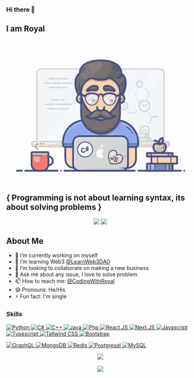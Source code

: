 ### Hi there 👋
<!-- Links -->
[github]: https://github.com/CodingWithRoyal
[twitter]: https://twitter.com/CodingWithRoyal
[site]: https://royal.codes

## I am Royal

![](img1.gif)

{ Programming is not about learning syntax, its about solving problems }
------------------------------------------------------------------------

<!-- <p align="left"> <img src="https://komarev.com/ghpvc/?username=CodingWithRoyal&label=Views&color=brightgreen&style=flat-square" alt="idlejatt" /> </p> -->

<!-- [![LinkedIn](https://img.shields.io/static/v1?style=for-the-badge&logo=linkedin&message=LinkedIn&label=&color=2867B2&labelColor=333)][linkedin] -->
<!-- [![Instagram](https://img.shields.io/static/v1?style=for-the-badge&logo=instagram&message=Instagram&label=&color=E1306C&labelColor=333)][instagram] -->
<!-- [![Facebook](https://img.shields.io/static/v1?style=for-the-badge&logo=facebook&message=Facebook&label=&color=1873EB&labelColor=333)][facebook] -->
<!-- <a href="mailto:iamroyalrandhawa@gmail.com"><img src="https://img.shields.io/static/v1?style=for-the-badge&logo=gmail&message=Gmail&label=&color=EA4335&labelColor=333" /></a> -->

<!-- ### Languages:
![Swift](https://img.shields.io/static/v1?style=for-the-badge&logo=swift&message=Swift&label=&color=FA7343&labelColor=333)
![C#](https://img.shields.io/static/v1?style=for-the-badge&logo=c-sharp&message=C%20Sharp&label=&color=fff&labelColor=333)
![Kotlin](https://img.shields.io/static/v1?style=for-the-badge&logo=kotlin&message=Kotlin&label=&color=3F82DB&labelColor=333)
![Java](https://img.shields.io/static/v1?style=for-the-badge&logo=java&message=Java&label=&color=E51F24&labelColor=333)
![Flutter](https://img.shields.io/static/v1?style=for-the-badge&logo=flutter&message=Flutter&label=&color=01579B&labelColor=333)
![Dart](https://img.shields.io/static/v1?style=for-the-badge&logo=dart&message=Dart&label=&color=2AB5F6&labelColor=333)
![Python](https://img.shields.io/static/v1?style=for-the-badge&logo=python&message=Python&label=&color=3671A3&labelColor=333)
![Php](https://img.shields.io/static/v1?style=for-the-badge&logo=php&message=Php&label=&color=777BB4&labelColor=333) -->

<!-- ### Tools:
![Visual Studio Code](https://img.shields.io/static/v1?style=for-the-badge&logo=visual-studio-code&message=Visual%20Studio%20Code&label=&color=23AAF2&labelColor=333)
![Visual Studio](https://img.shields.io/static/v1?style=for-the-badge&logo=visual-studio&message=Visual%20Studio&label=&color=BA87F3&labelColor=333)
![UE](https://img.shields.io/static/v1?style=for-the-badge&logo=unrealengine&message=UnrealEngine&label=&color=333&labelColor=333)
![Xcode](https://img.shields.io/static/v1?style=for-the-badge&logo=xcode&message=Xcode&label=&color=23AAF2&labelColor=333)
![Android Studio](https://img.shields.io/static/v1?style=for-the-badge&logo=android&message=AndroidStudio&label=&color=3DDC84&labelColor=333)

### Platforms:
![Windows](https://img.shields.io/static/v1?style=for-the-badge&logo=windows&message=Windows&label=&color=FFF&labelColor=333)
![Linux](https://img.shields.io/static/v1?style=for-the-badge&logo=linux&message=Linux&label=&color=F4AF00&labelColor=333)
![macOS](https://img.shields.io/static/v1?style=for-the-badge&logo=macos&message=MacOS&label=&color=FFF&labelColor=333) -->


<!-- **CodingWithRoyal/CodingWithRoyal** is a ✨ _special_ ✨ repository because its `README.md` (this file) appears on your GitHub profile. -->

<p align="center">
  <a href="https://www.twitter.com/CodingWithRoyal" target="_blank" rel="noreferrer"><img
  src="https://img.shields.io/twitter/follow/CodingWithRoyal?logo=twitter&style=for-the-badge&color=3382ed&labelColor=1c1917"
  /></a>
  <a href="https://www.github.com/CodingWithRoyal" target="_blank" rel="noreferrer"><img
  src="https://img.shields.io/github/followers/CodingWithRoyal?logo=github&style=for-the-badge&color=3382ed&labelColor=1c1917" /></a>
</p>

## About Me

- 🔭 I’m currently working on myself
- 🌱 I’m learning Web3 [@LearnWeb3DAO](https://twitter.com/LearnWeb3DAO)
- 👯 I’m looking to collaborate on making a new business
- 💬 Ask me about any issue, I love to solve problem
- 📫 How to reach me: [@CodingWithRoyal][twitter]
- 😄 Pronouns: He/His
- ⚡ Fun fact: I'm single

### Skills

<p align="left">
  <a href="https://www.python.org/" target="_blank" rel="noreferrer">
    <img src="https://cdn.jsdelivr.net/gh/devicons/devicon/icons/python/python-original.svg" width="36" height="36" alt="Python" />
  </a>
  <a href="https://docs.microsoft.com/en-us/dotnet/csharp" target="_blank" rel="noreferrer">
    <img src="https://cdn.jsdelivr.net/gh/devicons/devicon/icons/csharp/csharp-original.svg" width="36" height="36" alt="C#" />
  </a>
  <a href="https://www.cplusplus.com" target="_blank" rel="noreferrer">
    <img src="https://cdn.jsdelivr.net/gh/devicons/devicon/icons/cplusplus/cplusplus-original.svg" width="36" height="36" alt="C++" />
  </a>
  <a href="https://www.java.com/" target="_blank" rel="noreferrer">
    <img src="https://cdn.jsdelivr.net/gh/devicons/devicon/icons/java/java-original.svg" width="36" height="36" alt="Java" />
  </a>
  <a href="https://www.php.net" target="_blank" rel="noreferrer">
    <img src="https://cdn.jsdelivr.net/gh/devicons/devicon/icons/php/php-original.svg" width="36" height="36" alt="Php" />
  </a>
  <a href="https://reactjs.org" target="_blank" rel="noreferrer">
    <img src="https://cdn.jsdelivr.net/gh/devicons/devicon/icons/react/react-original.svg" width="36" height="36" alt="React.JS" />
  </a>
  <a href="https://nextjs.org" target="_blank" rel="noreferrer">
    <img src="https://cdn.jsdelivr.net/gh/devicons/devicon/icons/nextjs/nextjs-original.svg" width="36" height="36" alt="Next.JS" />
  </a>
  <a href="https://developer.mozilla.org/en-US/docs/Web/JavaScript" target="_blank" rel="noreferrer">
    <img src="https://cdn.jsdelivr.net/gh/devicons/devicon/icons/javascript/javascript-original.svg" width="36" height="36" alt="Javascript" />
  </a>
  <a href="https://www.typescriptlang.org/" target="_blank" rel="noreferrer">
    <img src="https://cdn.jsdelivr.net/gh/devicons/devicon/icons/typescript/typescript-original.svg" width="36" height="36" alt="Typescript" />
  </a>
  <a href="https://nextjs.org" target="_blank" rel="noreferrer">
    <img src="https://cdn.jsdelivr.net/gh/devicons/devicon/icons/tailwindcss/tailwindcss-plain.svg" width="36" height="36" alt="Tailwind CSS" />
  </a>
  <a href="https://getbootstrap.com" target="_blank" rel="noreferrer">
    <img src="https://cdn.jsdelivr.net/gh/devicons/devicon/icons/bootstrap/bootstrap-original.svg" width="36" height="36" alt="Bootstrap" />
  </a>
</p>

<p align="left">
  <a href="https://graphql.org" target="_blank" rel="noreferrer">
    <img src="https://cdn.jsdelivr.net/gh/devicons/devicon/icons/graphql/graphql-plain.svg" width="36" height="36" alt="GraphQL" />
  </a>
  <a href="https://mongodb.com" target="_blank" rel="noreferrer">
    <img src="https://cdn.jsdelivr.net/gh/devicons/devicon/icons/mongodb/mongodb-plain.svg" width="36" height="36" alt="MongoDB" />
  </a>
  <a href="https://redis.io" target="_blank" rel="noreferrer">
    <img src="https://cdn.jsdelivr.net/gh/devicons/devicon/icons/redis/redis-plain.svg" width="36" height="36" alt="Redis" />
  </a>
  <a href="https://postgresql .org" target="_blank" rel="noreferrer">
    <img src="https://cdn.jsdelivr.net/gh/devicons/devicon/icons/postgresql/postgresql-plain.svg" width="36" height="36" alt="Postgresql" />
  </a>
  <a href="https://mysql.com" target="_blank" rel="noreferrer">
    <img src="https://cdn.jsdelivr.net/gh/devicons/devicon/icons/mysql/mysql-plain.svg" width="36" height="36" alt="MySQL" />
  </a>
</p>

<p align="center">
  <img  src="https://github-readme-streak-stats.herokuapp.com/?user=CodingWithRoyal&show_icons=true&locale=en&layout=compact&theme=elegant&line_height=0" />
</p>

<p align="center">
 <img src="https://activity-graph.herokuapp.com/graph?username=CodingWithRoyal&theme=elegant">
</p>
